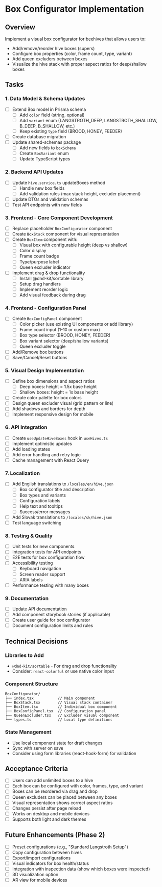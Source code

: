 # Box Configurator Implementation

## Overview
Implement a visual box configurator for beehives that allows users to:
- Add/remove/reorder hive boxes (supers)
- Configure box properties (color, frame count, type, variant)
- Add queen excluders between boxes
- Visualize the hive stack with proper aspect ratios for deep/shallow boxes

## Tasks

### 1. Data Model & Schema Updates
- [ ] Extend Box model in Prisma schema
  - [ ] Add `color` field (string, optional)
  - [ ] Add `variant` enum (LANGSTROTH_DEEP, LANGSTROTH_SHALLOW, B_DEEP, B_SHALLOW, etc.)
  - [ ] Keep existing `type` field (BROOD, HONEY, FEEDER)
- [ ] Create database migration
- [ ] Update shared-schemas package
  - [ ] Add new fields to `boxSchema`
  - [ ] Create `BoxVariant` enum
  - [ ] Update TypeScript types

### 2. Backend API Updates
- [ ] Update `hive.service.ts` updateBoxes method
  - [ ] Handle new box fields
  - [ ] Add validation rules (max stack height, excluder placement)
- [ ] Update DTOs and validation schemas
- [ ] Test API endpoints with new fields

### 3. Frontend - Core Component Development
- [ ] Replace placeholder `BoxConfigurator` component
- [ ] Create `BoxStack` component for visual representation
- [ ] Create `BoxItem` component with:
  - [ ] Visual box with configurable height (deep vs shallow)
  - [ ] Color display
  - [ ] Frame count badge
  - [ ] Type/purpose label
  - [ ] Queen excluder indicator
- [ ] Implement drag & drop functionality
  - [ ] Install @dnd-kit/sortable library
  - [ ] Setup drag handlers
  - [ ] Implement reorder logic
  - [ ] Add visual feedback during drag

### 4. Frontend - Configuration Panel
- [ ] Create `BoxConfigPanel` component
  - [ ] Color picker (use existing UI components or add library)
  - [ ] Frame count input (1-10 or custom max)
  - [ ] Box type selector (BROOD, HONEY, FEEDER)
  - [ ] Box variant selector (deep/shallow variants)
  - [ ] Queen excluder toggle
- [ ] Add/Remove box buttons
- [ ] Save/Cancel/Reset buttons

### 5. Visual Design Implementation
- [ ] Define box dimensions and aspect ratios
  - [ ] Deep boxes: height = 1.5x base height
  - [ ] Shallow boxes: height = 1x base height
- [ ] Create color palette for box colors
- [ ] Design queen excluder visual (grid pattern or line)
- [ ] Add shadows and borders for depth
- [ ] Implement responsive design for mobile

### 6. API Integration
- [ ] Create `useUpdateHiveBoxes` hook in `useHives.ts`
- [ ] Implement optimistic updates
- [ ] Add loading states
- [ ] Add error handling and retry logic
- [ ] Cache management with React Query

### 7. Localization
- [ ] Add English translations to `/locales/en/hive.json`
  - [ ] Box configurator title and description
  - [ ] Box types and variants
  - [ ] Configuration labels
  - [ ] Help text and tooltips
  - [ ] Success/error messages
- [ ] Add Slovak translations to `/locales/sk/hive.json`
- [ ] Test language switching

### 8. Testing & Quality
- [ ] Unit tests for new components
- [ ] Integration tests for API endpoints
- [ ] E2E tests for box configuration flow
- [ ] Accessibility testing
  - [ ] Keyboard navigation
  - [ ] Screen reader support
  - [ ] ARIA labels
- [ ] Performance testing with many boxes

### 9. Documentation
- [ ] Update API documentation
- [ ] Add component storybook stories (if applicable)
- [ ] Create user guide for box configurator
- [ ] Document configuration limits and rules

## Technical Decisions

### Libraries to Add
- `@dnd-kit/sortable` - For drag and drop functionality
- Consider: `react-colorful` or use native color input

### Component Structure
```
BoxConfigurator/
├── index.tsx           // Main component
├── BoxStack.tsx        // Visual stack container
├── BoxItem.tsx         // Individual box component
├── BoxConfigPanel.tsx  // Configuration panel
├── QueenExcluder.tsx   // Excluder visual component
└── types.ts            // Local type definitions
```

### State Management
- Use local component state for draft changes
- Sync with server on save
- Consider using form libraries (react-hook-form) for validation

## Acceptance Criteria
- [ ] Users can add unlimited boxes to a hive
- [ ] Each box can be configured with color, frames, type, and variant
- [ ] Boxes can be reordered via drag and drop
- [ ] Queen excluders can be placed between any boxes
- [ ] Visual representation shows correct aspect ratios
- [ ] Changes persist after page reload
- [ ] Works on desktop and mobile devices
- [ ] Supports both light and dark themes

## Future Enhancements (Phase 2)
- [ ] Preset configurations (e.g., "Standard Langstroth Setup")
- [ ] Copy configuration between hives
- [ ] Export/import configurations
- [ ] Visual indicators for box health/status
- [ ] Integration with inspection data (show which boxes were inspected)
- [ ] 3D visualization option
- [ ] AR view for mobile devices